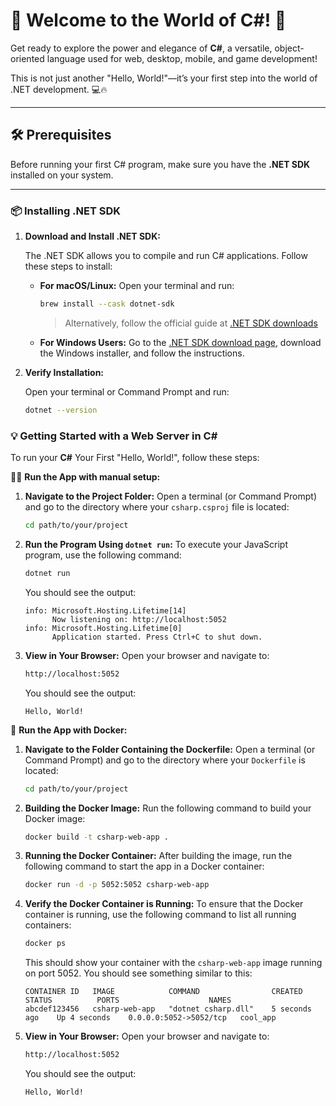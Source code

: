 # 🚀 Welcome to the World of C#! 🌟

Get ready to explore the power and elegance of **C#**, a versatile, object-oriented language used for web, desktop, mobile, and game development!

This is not just another "Hello, World!"—it’s your first step into the world of .NET development. 💻🔥

---

## 🛠️ Prerequisites

Before running your first C# program, make sure you have the **.NET SDK** installed on your system.

---

### 📦 Installing .NET SDK

1. **Download and Install .NET SDK:**

   The .NET SDK allows you to compile and run C# applications. Follow these steps to install:

   - **For macOS/Linux:**
     Open your terminal and run:

     ```bash
     brew install --cask dotnet-sdk
     ```

     > Alternatively, follow the official guide at [.NET SDK downloads](https://dotnet.microsoft.com/download)

   - **For Windows Users:**
     Go to the [.NET SDK download page](https://dotnet.microsoft.com/download), download the Windows installer, and follow the instructions.

2. **Verify Installation:**

   Open your terminal or Command Prompt and run:

   ```bash
   dotnet --version
    ```

### 💡 Getting Started with a Web Server in C#

   To run your **C#** Your First "Hello, World!", follow these steps:

🧑‍💻 **Run the App with manual setup:**

   1. **Navigate to the Project Folder:**
      Open a terminal (or Command Prompt) and go to the directory where your `csharp.csproj` file is located:
      ```bash
      cd path/to/your/project
      ```
   
   2. **Run the Program Using `dotnet run`:**
    To execute your JavaScript program, use the following command:
      ```bash
      dotnet run
      ```
      You should see the output:
      ```
      info: Microsoft.Hosting.Lifetime[14]
            Now listening on: http://localhost:5052
      info: Microsoft.Hosting.Lifetime[0]
            Application started. Press Ctrl+C to shut down.
      ```
   3. **View in Your Browser:**
      Open your browser and navigate to:
      ```bash
      http://localhost:5052
      ```
      You should see the output:
      ```
      Hello, World!
      ```

🐳 **Run the App with Docker:**

   1. **Navigate to the Folder Containing the Dockerfile:**
      Open a terminal (or Command Prompt) and go to the directory where your `Dockerfile` is located:
      ```bash
      cd path/to/your/project
      ```

   2. **Building the Docker Image:**
      Run the following command to build your Docker image:

      ```bash
      docker build -t csharp-web-app .
      ```

   4. **Running the Docker Container:**
      After building the image, run the following command to start the app in a Docker container:

      ```bash
      docker run -d -p 5052:5052 csharp-web-app
      ```

   5. **Verify the Docker Container is Running:**
      To ensure that the Docker container is running, use the following command to list all running containers:

      ```bash
      docker ps
      ```

      This should show your container with the `csharp-web-app` image running on port 5052. You should see something similar to this:
      ```
      CONTAINER ID   IMAGE            COMMAND                CREATED          STATUS          PORTS                    NAMES
      abcdef123456   csharp-web-app   "dotnet csharp.dll"    5 seconds ago    Up 4 seconds    0.0.0.0:5052->5052/tcp   cool_app
      ```

   6. **View in Your Browser:**
      Open your browser and navigate to:
      ```bash
      http://localhost:5052
      ```
      You should see the output:
      ```
      Hello, World!
      ```

